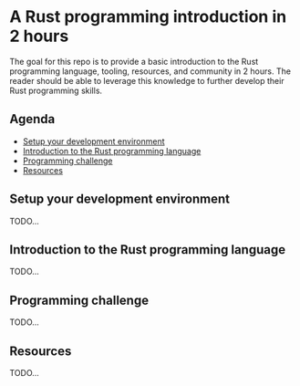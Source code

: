 # A Rust programming introduction in 2 hours

The goal for this repo is to provide a basic introduction to the Rust programming language, tooling, resources, and community in 2 hours. The reader should be able to leverage this knowledge to further develop their Rust programming skills.

## Agenda

- [Setup your development environment](#setup-your-development-environment])
- [Introduction to the Rust programming language](#introduction-to-the-rust-programming-language)
- [Programming challenge](#programming-challenge)
- [Resources](#resources)

## Setup your development environment

TODO...

## Introduction to the Rust programming language

TODO...

## Programming challenge

TODO...
## Resources

TODO...
